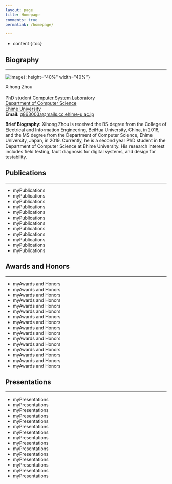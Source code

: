 ```yaml
---
layout: page
title: Homepage
comments: true
permalink: /homepage/

---
```


* content
{:toc}


## Biography

---

![image](https://xihongzhou.github.io/images/zhou.jpg){: height="40%" width="40%"} <br>


Xihong Zhou <br>  
PhD student  [Computer System Laboratory](http://larissa.cs.ehime-u.ac.jp/) <br> 
[Department of Computer Science](https://www.eng.ehime-u.ac.jp/rikougaku/outline/organization/ecs_cs_en.html) <br> 
 [Ehime University](https://www.ehime-u.ac.jp/) <br> **Email:** <g863003a@mails.cc.ehime-u.ac.jp> <br>

**Brief Biography:** Xihong Zhou is received the BS degree from the College of Electrical and Information Engineering, BeiHua University, China, in 2016, and the MS degree from the Department of Computer Science, Ehime University, Japan, in 2019. Currently, he is a second year PhD student in the Department of Computer Science at Ehime University. His research interest includes field testing, fault diagnosis for digital systems, and design for testability. <br>



## Publications

---

- myPublications
- myPublications
- myPublications
- myPublications
- myPublications
- myPublications
- myPublications
- myPublications
- myPublications
- myPublications
- myPublications
- myPublications

## Awards and Honors

---

- myAwards and Honors
- myAwards and Honors
- myAwards and Honors
- myAwards and Honors
- myAwards and Honors
- myAwards and Honors
- myAwards and Honors
- myAwards and Honors
- myAwards and Honors
- myAwards and Honors
- myAwards and Honors
- myAwards and Honors
- myAwards and Honors
- myAwards and Honors
- myAwards and Honors
- myAwards and Honors

## Presentations

---

- myPresentations
- myPresentations
- myPresentations
- myPresentations
- myPresentations
- myPresentations
- myPresentations
- myPresentations
- myPresentations
- myPresentations
- myPresentations
- myPresentations
- myPresentations
- myPresentations
- myPresentations
